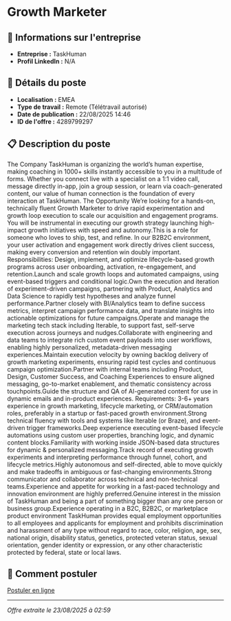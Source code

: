 # Growth Marketer

## 🏢 Informations sur l'entreprise
- **Entreprise :** TaskHuman
- **Profil LinkedIn :** N/A

## 📍 Détails du poste
- **Localisation :** EMEA
- **Type de travail :** Remote (Télétravail autorisé)
- **Date de publication :** 22/08/2025 14:46
- **ID de l'offre :** 4289799297

## 📋 Description du poste

The Company
TaskHuman is organizing the world’s human expertise, making coaching in 1000+ skills instantly accessible to you in a multitude of forms. Whether you connect live with a specialist on a 1:1 video call, message directly in-app, join a group session, or learn via coach-generated content, our value of human connection is the foundation of every interaction at TaskHuman.
The Opportunity
We’re looking for a hands-on, technically fluent Growth Marketer to drive rapid experimentation and growth loop execution to scale our acquisition and engagement programs. You will be instrumental in executing our growth strategy launching high-impact growth initiatives with speed and autonomy.This is a role for someone who loves to ship, test, and refine. In our B2B2C environment, your user activation and engagement work directly drives client success, making every conversion and retention win doubly important.
Responsibilities:
Design, implement, and optimize lifecycle-based growth programs across user onboarding, activation, re-engagement, and retention.Launch and scale growth loops and automated campaigns, using event-based triggers and conditional logic.Own the execution and iteration of experiment-driven campaigns, partnering with Product, Analytics and Data Science to rapidly test hypotheses and analyze funnel performance.Partner closely with BI/Analytics team to define success metrics, interpret campaign performance data, and translate insights into actionable optimizations for future campaigns.Operate and manage the marketing tech stack including Iterable, to support fast, self-serve execution across journeys and nudges.Collaborate with engineering and data teams to integrate rich custom event payloads into user workflows, enabling highly personalized, metadata-driven messaging experiences.Maintain execution velocity by owning backlog delivery of growth marketing experiments, ensuring rapid test cycles and continuous campaign optimization.Partner with internal teams including Product, Design, Customer Success, and Coaching Experiences to ensure aligned messaging, go-to-market enablement, and thematic consistency across touchpoints.Guide the structure and QA of AI-generated content for use in dynamic emails and in-product experiences.
Requirements:
3-6+ years experience in growth marketing, lifecycle marketing, or CRM/automation roles, preferably in a startup or fast-paced growth environment.Strong technical fluency with tools and systems like Iterable (or Braze), and event-driven trigger frameworks.Deep experience executing event-based lifecycle automations using custom user properties, branching logic, and dynamic content blocks.Familiarity with working inside JSON-based data structures for dynamic & personalized messaging.Track record of executing growth experiments and interpreting performance through funnel, cohort, and lifecycle metrics.Highly autonomous and self-directed, able to move quickly and make tradeoffs in ambiguous or fast-changing environments.Strong communicator and collaborator across technical and non-technical teams.Experience and appetite for working in a fast-paced technology and innovation environment are highly preferred.Genuine interest in the mission of TaskHuman and being a part of something bigger than any one person or business group.Experience operating in a B2C, B2B2C, or marketplace product environment
TaskHuman provides equal employment opportunities to all employees and applicants for employment and prohibits discrimination and harassment of any type without regard to race, color, religion, age, sex, national origin, disability status, genetics, protected veteran status, sexual orientation, gender identity or expression, or any other characteristic protected by federal, state or local laws.

## 💼 Comment postuler

[Postuler en ligne](https://job-boards.greenhouse.io/taskhumancorporate/jobs/4600552005)

---
*Offre extraite le 23/08/2025 à 02:59*
